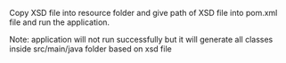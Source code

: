 Copy XSD file into resource folder and give path of XSD file into pom.xml file and run the application.

Note: application will not run successfully but it will generate all classes inside src/main/java folder based on xsd file
